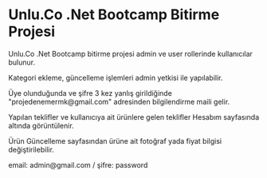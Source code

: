 <h1>Unlu.Co .Net Bootcamp Bitirme Projesi</h1>

<p>Unlu.Co .Net Bootcamp bitirme projesi admin ve user rollerinde kullanıcılar bulunur.</p>
<p>Kategori ekleme, güncelleme işlemleri admin yetkisi ile yapılabilir.</p>
<p>Üye olunduğunda ve şifre 3 kez yanlış girildiğinde "projedenemermk@gmail.com" adresinden bilgilendirme maili gelir.</p>
<p>Yapılan teklifler ve kullanıcıya ait ürünlere gelen teklifler Hesabım sayfasında altında görüntülenir.</p>
<p>Ürün Güncelleme sayfasından ürüne ait fotoğraf yada fiyat bilgisi değiştirilebilir.</p>
<p>email: admin@gmail.com / şifre: password</p>
